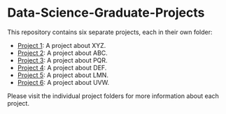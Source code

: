 # Data-Science-Graduate-Projects

This repository contains six separate projects, each in their own folder:

- [Project 1](./project1/): A project about XYZ.
- [Project 2](./project2/): A project about ABC.
- [Project 3](./project3/): A project about PQR.
- [Project 4](./project4/): A project about DEF.
- [Project 5](./project5/): A project about LMN.
- [Project 6](./project6/): A project about UVW.

Please visit the individual project folders for more information about 
each project.

